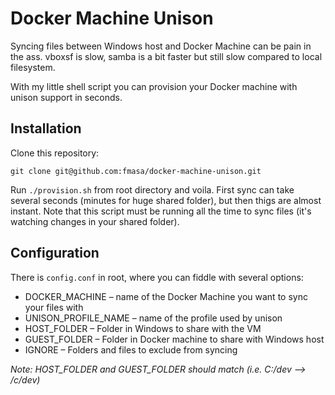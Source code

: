 # Docker Machine Unison
Syncing files between Windows host and Docker Machine can be pain in the ass.
vboxsf is slow, samba is a bit faster but still slow compared to local filesystem.

With my little shell script you can provision your Docker machine with unison support in seconds.

## Installation

Clone this repository:

    git clone git@github.com:fmasa/docker-machine-unison.git

Run `./provision.sh` from root directory and voila.
First sync can take several seconds (minutes for huge shared folder), but then thigs are almost instant.
Note that this script must be running all the time to sync files (it's watching changes in your shared folder).

## Configuration
There is `config.conf` in root, where you can fiddle with several options:

- DOCKER_MACHINE – name of the Docker Machine you want to sync your files with
- UNISON_PROFILE_NAME – name of the profile used by unison
- HOST_FOLDER – Folder in Windows to share with the VM
- GUEST_FOLDER – Folder in Docker machine to share with Windows host
- IGNORE – Folders and files to exclude from syncing

*Note: HOST_FOLDER and GUEST_FOLDER should match (i.e. C:/dev --> /c/dev)*